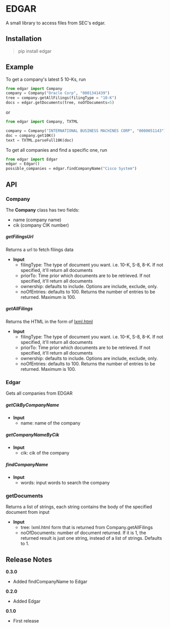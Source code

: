 
# EDGAR

A small library to access files from SEC's edgar.

## Installation

>   pip install edgar

## Example
To get a company's latest 5 10-Ks, run

``` python
from edgar import Company
company = Company("Oracle Corp", "0001341439")
tree = company.getAllFilings(filingType = "10-K")
docs = edgar.getDocuments(tree, noOfDocuments=5)
```
or
```python
from edgar import Company, TXTML

company = Company("INTERNATIONAL BUSINESS MACHINES CORP", "0000051143")
doc = company.get10K()
text = TXTML.parseFull10K(doc)
```

To get all companies and find a specific one, run

``` python
from edgar import Edgar
edgar = Edgar()
possible_companies = edgar.findCompanyName("Cisco System")
```

## API

### Company
The **Company** class has two fields:

* name (company name)
* cik (company CIK number)

##### getFilingsUrl
Returns a url to fetch filings data
* **Input**
    * filingType: The type of document you want. i.e. 10-K, S-8, 8-K. If not specified, it'll return all documents
    * priorTo: Time prior which documents are to be retrieved. If not specified, it'll return all documents
    * ownership: defaults to include. Options are include, exclude, only.
    * noOfEntries: defaults to 100. Returns the number of entries to be returned. Maximum is 100.

##### getAllFilings
Returns the HTML in the form of [lxml.html](http://lxml.de/lxmlhtml.html)
* **Input**
    * filingType: The type of document you want. i.e. 10-K, S-8, 8-K. If not specified, it'll return all documents
    * priorTo: Time prior which documents are to be retrieved. If not specified, it'll return all documents
    * ownership: defaults to include. Options are include, exclude, only.
    * noOfEntries: defaults to 100. Returns the number of entries to be returned. Maximum is 100.

### Edgar
Gets all companies from EDGAR
##### getCikByCompanyName
* **Input**
    * name: name of the company

##### getCompanyNameByCik
* **Input**
    * cik: cik of the company

##### findCompanyName
* **Input**
    * words: input words to search the company

### getDocuments
Returns a list of strings, each string contains the body of the specified document from input
* **Input**
    * tree: lxml.html form that is returned from Company.getAllFilings
    * noOfDocuments: number of document returned. If it is 1, the returned result is just one string, instead of a list of strings. Defaults to 1.


## Release Notes
**0.3.0**
* Added findCompanyName to Edgar

**0.2.0**
* Added Edgar

**0.1.0**
* First release
